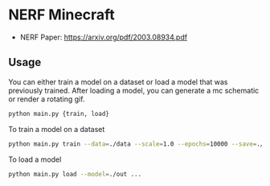# NERF Minecraft
- NERF Paper: https://arxiv.org/pdf/2003.08934.pdf

## Usage

You can either train a model on a dataset or load a model that was previously trained. After loading a model, you can generate a mc schematic or render a rotating gif.

```bash
python main.py {train, load}
```

To train a model on a dataset

```bash
python main.py train --data=./data --scale=1.0 --epochs=10000 --save=./out
```

To load a model
```bash
python main.py load --model=./out ...
```
